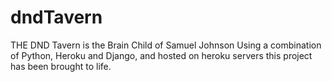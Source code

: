 ﻿# dndTavern
THE DND Tavern is the Brain Child of Samuel Johnson
Using a combination of Python, Heroku and Django, and hosted on heroku servers this project has been brought to life.
